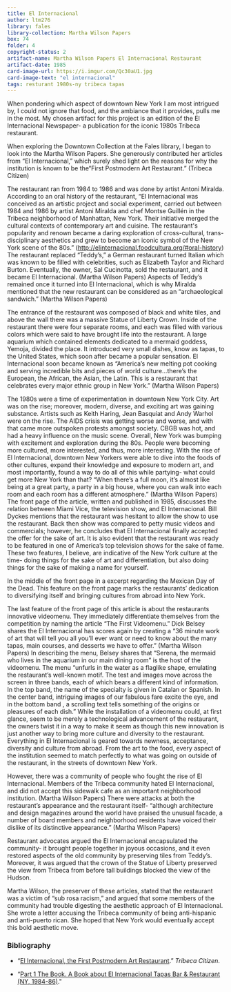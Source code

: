 ```yaml
---
title: El Internacional
author: ltm276
library: fales
library-collection: Martha Wilson Papers
box: 74
folder: 4
copyright-status: 2
artifact-name: Martha Wilson Papers El Internacional Restaurant
artifact-date: 1985
card-image-url: https://i.imgur.com/Qc30aU1.jpg
card-image-text: "el internacional"
tags: resturant 1980s-ny tribeca tapas
---
```


When pondering which aspect of downtown New York I am most intrigued by, I could not ignore that food, and the ambiance that it provides, pulls me in the most. My chosen artifact for this project is an edition of the El Internacional Newspaper- a publication for the iconic 1980s Tribeca restaurant.

When exploring the Downtown Collection at the Fales library, I began to look into the Martha Wilson Papers. She generously contributed her articles from “El Internacional,” which surely shed light on the reasons for why the institution is known to be the“First Postmodern Art Restaurant.” (Tribeca Citizen)

The restaurant ran from 1984 to 1986 and was done by artist Antoni Miralda. According to an oral history of the restaurant, “El Internacional was conceived as an artistic project and social experiment, carried out between 1984 and 1986 by artist Antoni Miralda and chef Montse Guillén in the Tribeca neighborhood of Manhattan, New York. Their initiative merged the cultural contexts of contemporary art and cuisine. The restaurant's popularity and renown became a daring exploration of cross-cultural, trans-disciplinary aesthetics and grew to become an iconic symbol of the New York scene of the 80s.” (http://elinternacional.foodcultura.org/#oral-history) The restaurant replaced “Teddy’s,” a German restaurant turned Italian which was known to be filled with celebrities, such as Elizabeth Taylor and Richard Burton. Eventually, the owner, Sal Cucinotta, sold the restaurant, and it became El Internacional. (Martha Wilson Papers) Aspects of Teddy’s remained once it turned into El Internacional, which is why Miralda mentioned that the new restaurant can be considered as an “archaeological sandwich.” (Martha Wilson Papers)

The entrance of the restaurant was composed of black and white tiles, and above the wall there was a massive Statue of Liberty Crown. Inside of the restaurant there were  four separate rooms, and each was filled with various colors which were said to have brought life into the restaurant. A large aquarium which contained elements dedicated to a mermaid goddess, Yemoja, divided the place. It introduced very small dishes, know as tapas, to the United States, which soon after became a popular sensation. El Internacional soon became known as “America’s new melting pot cooking and serving incredible bits and pieces of world culture...there’s the European, the African, the Asian, the Latin. This is a restaurant that celebrates every major ethnic group in New York.” (Martha Wilson Papers)

The 1980s were a time of experimentation in downtown New York City. Art was on the rise; moreover, modern, diverse, and exciting art was gaining substance. Artists such as Keith Haring, Jean Basquiat and Andy Warhol were on the rise. The AIDS crisis was getting worse and worse, and with that came more outspoken protests amongst society. CBGB was hot, and had a heavy influence on the music scene. Overall, New York was bumping with excitement and exploration during the 80s. People were becoming more cultured, more interested, and thus, more interesting. With the rise of El Internacional, downtown New Yorkers were able to dive into the foods of other cultures, expand their knowledge and exposure to modern art, and most importantly, found a way to do all of this while partying- what could get more New York than that? “When there’s a full moon, it’s almost like being at a great party, a party in a big house, where you can walk into each room and each room has a different atmosphere.” (Martha Wilson Papers)
The front page of the article, written and published in 1985, discusses the relation between Miami Vice, the television show, and El Internacional. Bill Dyckes mentions that the restaurant was hesitant to allow the show to use the restaurant. Back then show was compared to petty music videos and commercials; however, he concludes that El Internacional finally accepted the offer for the sake of art. It is also evident that the restaurant was ready to be featured in one of America’s top television shows for the sake of fame. These two features, I believe, are indicative of the New York culture at the time- doing things for the sake of art and differentiation, but also doing things for the sake of making a name for yourself.

In the middle of the front page in a excerpt regarding the Mexican Day of the Dead. This feature on the front page marks the restaurants’ dedication to diversifying itself and bringing cultures from abroad into New York.

The last feature of the front page of this article is about the restaurants innovative videomenu. They immediately differentiate themselves from the competition by naming the article “The First Videomenu.” Dick Belsey shares the El Internacional has scores again by creating a “36 minute work of art that will tell you all you’ll ever want or need to know about the many tapas, main courses, and desserts we have to offer.” (Martha Wilson Papers) In describing the menu, Belsey shares that “Serena, the mermaid who lives in the aquarium in our main dining room” is the host of the videomenu. The menu “unfurls in the water as a flaglike shape, emulating the restaurant’s well-known motif. The test and images move across the screen in three bands, each of which bears a different kind of information. In the top band, the name of the specialty is given in Catalan or Spanish. In the center band, intriguing images of our fabulous fare excite the eye, and in the bottom band , a scrolling text tells something of the origins or pleasures of each dish.” While the installation of a videomenu could, at first glance, seem to be merely a technological advancement of the restaurant, the owners twist it in a way to make it seem as though this new innovation is just another way to bring more culture and diversity to the restaurant. Everything in El Internacional is geared towards newness, acceptance, diversity and culture from abroad. From the art to the food, every aspect of the institution seemed to match perfectly to what was going on outside of the restaurant, in the streets of downtown New York.

However, there was a community of people who fought the rise of El Internacional. Members of the Tribeca community hated El Internacional, and did not accept this sidewalk cafe as an important neighborhood institution. (Martha Wilson Papers) There were attacks at both the restaurant’s appearance and the restaurant itself- “although architecture and design magazines around the world have praised the unusual facade, a number of board members and neighborhood residents have voiced their dislike of its distinctive appearance.” (Martha Wilson Papers)

Restaurant advocates argued the El Internacional encapsulated the community- it brought people together in joyous occasions, and it even restored aspects of the old community by preserving tiles from Teddy’s. Moreover, it was argued that the crown of the Statue of Liberty preserved the view from Tribeca from before tall buildings blocked the view of the Hudson.

Martha Wilson, the preserver of these articles, stated that the restaurant was a victim of “sub rosa racism,” and argued that some members of the community had trouble digesting the aesthetic approach of El Internacional. She wrote a letter accusing the Tribeca community of being anti-hispanic and anti-puerto rican. She hoped that New York would eventually accept this bold aesthetic move.
















### Bibliography

* “[El Internacional, the First Postmodern Art Restaurant](http://tribecacitizen.com/2014/01/23/el-internacional-the-first-postmodern-art-restaurant/).” _Tribeca Citizen_.

* “[Part 1 The Book. A Book about El Internacional Tapas Bar & Restaurant (NY, 1984-86)](http://elinternacional.foodcultura.org/#oral-history)."
